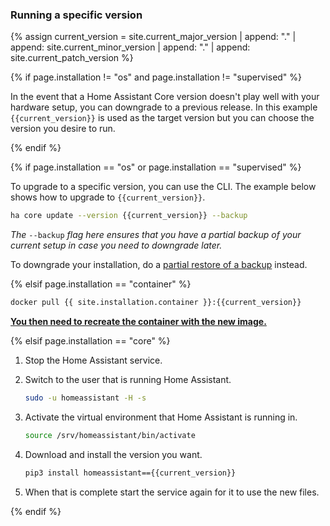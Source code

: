 ### Running a specific version

{% assign current_version = site.current_major_version | append: "." | append: site.current_minor_version | append: "." | append: site.current_patch_version  %}

{% if page.installation != "os" and page.installation != "supervised" %}

In the event that a Home Assistant Core version doesn't play well with your hardware setup, you can downgrade to a previous release. In this example `{{current_version}}` is used as the target version but you can choose the version you desire to run.

{% endif %}

{% if page.installation == "os" or page.installation == "supervised" %}

To upgrade to a specific version, you can use the CLI. The example below shows how to upgrade to `{{current_version}}`.

```bash
ha core update --version {{current_version}} --backup
```

_The_ `--backup` _flag here ensures that you have a partial backup of your current setup in case you need to downgrade later._

To downgrade your installation, do a [partial restore of a backup](/common-tasks/os/#backups) instead.

{% elsif page.installation == "container" %}

```bash
docker pull {{ site.installation.container }}:{{current_version}}
```

**[You then need to recreate the container with the new image.](/installation/linux#install-home-assistant-container)**

{% elsif page.installation == "core" %}

1. Stop the Home Assistant service.

2. Switch to the user that is running Home Assistant.

    ```bash
    sudo -u homeassistant -H -s
    ```

3. Activate the virtual environment that Home Assistant is running in.

    ```bash
    source /srv/homeassistant/bin/activate
    ```

4. Download and install the version you want.

    ```bash
    pip3 install homeassistant=={{current_version}}
    ```

5. When that is complete start the service again for it to use the new files.

{% endif %}
